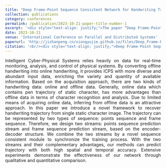 ```yaml
---
title: "Deep Frame-Point Sequence Consistent Network for Handwriting Trajectory Recovery"
collection: publications
category: conferences
permalink: /publication/2023-10-21-paper-title-number-1
excerpt: '<div style="text-align: justify;">The paper “Deep Frame-Point Sequence Consistent Network for Handwriting Trajectory Recovery” presents a two - stream framework for handwriting trajectory recovery. It uses a module to synchronize training and shows good results in experiments.</div>'
date: 2023-10-21
venue: 'International Conference on Parallel and Distributed Systems'
paperurl: 'http://jizhanpeng.cn/xiongyujie.github.io/files/Deep_Frame-Point_Sequence_Consistent_Network_for_Handwriting_Trajectory_Recovery.pdf'
citation: '<br/><div style="text-align: justify;">Deep Frame-Point Sequence Consistent Network for Handwriting Trajectory Recovery, Y.-J. Xiong, Y.-F. Dai and D. Meng*, in Proceedings of the International Conference on Parallel and Distributed Systems, accepted (2023)</div>'
---
```


<div style="text-align: justify;">Intelligent Cyber-Physical Systems relies heavily on data for real-time monitoring, analysis, and control of physical systems. By converting offline handwriting into online handwriting, it provides ICPS with more diverse and abundant input data, enriching the variety and quantity of available information. Based on the acquisition approach, there are two kinds of handwriting data: online and offline data. Generally, online data which contains pen trajectory of static character, has more advantages than offline data in terms of character recognition and analysis. Due to limited means of acquiring online data, inferring from offline data is an attractive approach. In this paper we introduce a novel framework to recover handwriting trajectory from single static character image. The trajectory can be represented by two types of sequence: points sequence and frame sequence. Therefore, we design two streams: points sequence prediction stream and frame sequence prediction stream, based on the encoder-decoder structure. We combine the two streams by a novel sequence consistent module to synchronize the training process. With the two streams and their complementary advantages, our methods can predict trajectory with both high spatial and temporal accuracy. Extensive experiments demonstrate the effectiveness of our network through qualitative and quantitative comparison.</div>

<br/>
